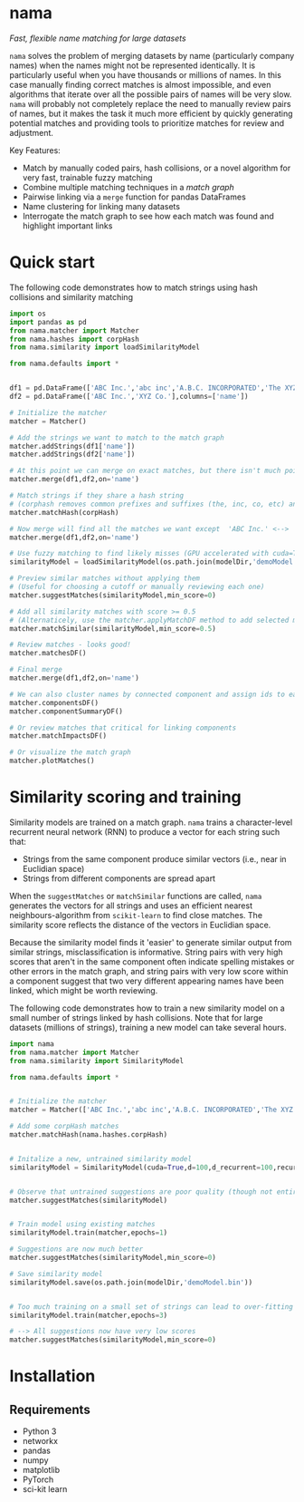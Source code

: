 # nama
_Fast, flexible name matching for large datasets_

`nama` solves the problem of merging datasets by name (particularly company names) when the names might not be represented identically. It is particularly useful when you have thousands or millions of names. In this case manually finding correct matches is almost impossible, and even algorithms that iterate over all the possible pairs of names will be very slow. `nama` will probably not completely replace the need to manually review pairs of names, but it makes the task it much more efficient by quickly generating potential matches and providing tools to prioritize matches for review and adjustment.


Key Features:
- Match by manually coded pairs, hash collisions, or a novel algorithm for very fast, trainable fuzzy matching
- Combine multiple matching techniques in a _match graph_
- Pairwise linking via a `merge` function for pandas DataFrames
- Name clustering for linking many datasets
- Interrogate the match graph to see how each match was found and highlight important links

# Quick start
The following code demonstrates how to match strings using hash collisions and similarity matching
```python
import os
import pandas as pd
from nama.matcher import Matcher
from nama.hashes import corpHash
from nama.similarity import loadSimilarityModel

from nama.defaults import *


df1 = pd.DataFrame(['ABC Inc.','abc inc','A.B.C. INCORPORATED','The XYZ Company','X Y Z CO'],columns=['name'])
df2 = pd.DataFrame(['ABC Inc.','XYZ Co.'],columns=['name'])

# Initialize the matcher
matcher = Matcher()

# Add the strings we want to match to the match graph
matcher.addStrings(df1['name'])
matcher.addStrings(df2['name'])

# At this point we can merge on exact matches, but there isn't much point (equivalent to pandas merge function)
matcher.merge(df1,df2,on='name')

# Match strings if they share a hash string
# (corphash removes common prefixes and suffixes (the, inc, co, etc) and makes everything lower-case)
matcher.matchHash(corpHash)

# Now merge will find all the matches we want except  'ABC Inc.' <--> 'A.B.C. INCORPORATED'
matcher.merge(df1,df2,on='name')

# Use fuzzy matching to find likely misses (GPU accelerated with cuda=True)
similarityModel = loadSimilarityModel(os.path.join(modelDir,'demoModel.bin'),cuda=False)

# Preview similar matches without applying them
# (Useful for choosing a cutoff or manually reviewing each one)
matcher.suggestMatches(similarityModel,min_score=0)

# Add all similarity matches with score >= 0.5
# (Alternaticely, use the matcher.applyMatchDF method to add selected matches)
matcher.matchSimilar(similarityModel,min_score=0.5)

# Review matches - looks good!
matcher.matchesDF()

# Final merge
matcher.merge(df1,df2,on='name')

# We can also cluster names by connected component and assign ids to each
matcher.componentsDF()
matcher.componentSummaryDF()

# Or review matches that critical for linking components
matcher.matchImpactsDF()

# Or visualize the match graph
matcher.plotMatches()
```

# Similarity scoring and training
Similarity models are trained on a match graph. `nama` trains a character-level recurrent neural network (RNN) to produce a vector for each string such that:
- Strings from the same component produce similar vectors (i.e., near in Euclidian space)
- Strings from different components are spread apart

When the `suggestMatches` or `matchSimilar` functions are called, `nama` generates the vectors for all strings and uses an efficient nearest neighbours-algorithm from `scikit-learn` to find close matches. The similarity score reflects the distance of the vectors in Euclidian space.

Because the similarity model finds it 'easier' to generate similar output from similar strings, misclassification is informative. String pairs with very high scores that aren't in the same component often indicate spelling mistakes or other errors in the match graph, and string pairs with very low score within a component suggest that two very different appearing names have been linked, which might be worth reviewing.

The following code demonstrates how to train a new similarity model on a small number of strings linked by hash collisions. Note that for large datasets (millions of strings), training a new model can take several hours.
```python
import nama
from nama.matcher import Matcher
from nama.similarity import SimilarityModel

from nama.defaults import *


# Initialize the matcher
matcher = Matcher(['ABC Inc.','abc inc','A.B.C. INCORPORATED','The XYZ Company','X Y Z CO','ABC Inc.','XYZ Co.'])

# Add some corpHash matches
matcher.matchHash(nama.hashes.corpHash)


# Initalize a new, untrained similarity model
similarityModel = SimilarityModel(cuda=True,d=100,d_recurrent=100,recurrent_layers=2,bidirectional=True)


# Observe that untrained suggestions are poor quality (though not entirely useless - neat!)
matcher.suggestMatches(similarityModel)


# Train model using existing matches
similarityModel.train(matcher,epochs=1)

# Suggestions are now much better
matcher.suggestMatches(similarityModel,min_score=0)

# Save similarity model
similarityModel.save(os.path.join(modelDir,'demoModel.bin'))


# Too much training on a small set of strings can lead to over-fitting
similarityModel.train(matcher,epochs=3)

# --> All suggestions now have very low scores
matcher.suggestMatches(similarityModel,min_score=0)

```


# Installation
## Requirements
- Python 3
- networkx
- pandas
- numpy
- matplotlib
- PyTorch
- sci-kit learn
